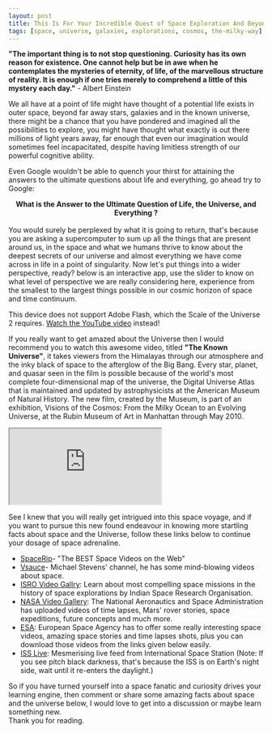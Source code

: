 ```yaml
---
layout: post
title: This Is For Your Incredible Quest of Space Exploration And Beyond
tags: [space, universe, galaxies, explorations, cosmos, the-milky-way]
---
```

__"The important thing is to not stop questioning. Curiosity has its own reason for existence. One cannot help but be in awe when he contemplates the mysteries of eternity, of life, of the marvellous structure of reality. It is enough if one tries merely to comprehend a little of this mystery each day."__ - Albert Einstein

We all have at a point of life might have thought of a potential life exists in outer space, beyond far away stars, galaxies and in the known universe, there might be a chance that you have pondered and imagined all the possibilities to explore, you might have thought what exactly is out there millions of light years away, far enough that even our imagination would sometimes feel incapacitated, despite having limitless strength of our powerful cognitive ability.

Even Google wouldn't be able to quench your thirst for attaining the answers to the ultimate questions about life and everything, go ahead try to Google:<br> __<center>What is the Answer to the Ultimate Question of Life, the Universe, and Everything ?</center>__ <br>You would surely be perplexed by what it is going to return, that's because you are asking a supercomputer to sum up all the things that are present around us, in the space and what we humans thrive to know about the deepest secrets of our universe and almost everything we have come across in life in a point of singularity. Now let's put things into a wider perspective, ready? below is an interactive app, use the slider to know on what level of perspective we are really considering here, experience from the smallest to the largest things possible in our cosmic horizon of space and time continuum.

<object type="application/x-shockwave-flash" data="http://htwins.net/scale2/c.swf?path=http://htwins.net/scale2/scale_2.swf?bordercolor=white" width="768" height="434">
	<param name="movie" value="http://htwins.net/scale2/c.swf?path=http://htwins.net/scale2/scale_2.swf?bordercolor=white" />
	<param name="allowScriptAccess" value="always" />
		This device does not support Adobe Flash, which the Scale of the Universe 2 requires. <a href="http://www.youtube.com/watch?v=uaGEjrADGPA">Watch the YouTube video</a> instead!
</object>

If you really want to get amazed about the Universe then I would recommend you to watch this awesome video, titled __"The Known Universe"__, it takes viewers from the Himalayas through our atmosphere and the inky black of space to the afterglow of the Big Bang. Every star, planet, and quasar seen in the film is possible because of the world's most complete four-dimensional map of the universe, the Digital Universe Atlas that is maintained and updated by astrophysicists at the American Museum of Natural History. The new film, created by the Museum, is part of an exhibition, Visions of the Cosmos: From the Milky Ocean to an Evolving Universe, at the Rubin Museum of Art in Manhattan through May 2010.

<div class="embed-responsive embed-responsive-16by9">
  <iframe class="embed-responsive-item" src="https://www.youtube.com/embed/17jymDn0W6U" allowfullscreen></iframe>
</div>


See I knew that you will really get intrigued into this space voyage, and if you want to pursue this new found endeavour in knowing more startling facts about space and the Universe, follow these links below to continue your dosage of space adrenaline.

* [SpaceRip](https://www.youtube.com/user/SpaceRip)- "The BEST Space Videos on the Web"<br>
* [Vsauce](https://www.youtube.com/user/Vsauce/videos)- Michael Stevens' channel, he has some mind-blowing videos about space.<br>
* [ISRO Video Gallry](http://www.isro.gov.in/video-gallery): Learn about most compelling space missions in the history of space explorations by Indian Space Research Organisation.
* [NASA Video Gallery](https://www.nasa.gov/multimedia/videogallery/index.html): The National Aeronautics and Space Administration has uploaded videos of time lapses, Mars' rover stories, space expeditions, future concepts and much more. <br>
* [ESA](http://www.esa.int/spaceinvideos/Videos): European Space Agency has to offer some really interesting space videos, amazing space stories and time lapses shots, plus you can download those videos from the links given below easily.<br>
* [ISS Live](http://www.ustream.tv/channel/iss-hdev-payload): Mesmerising live feed from International Space Station (Note: If you see pitch black darkness, that's because the ISS is on Earth's night side, wait until it re-enters the daylight.)

So if you have turned yourself into a space fanatic and curiosity drives your learning engine, then comment or share some amazing facts about space and the universe below, I would love to get into a discussion or maybe learn something new.<br>
Thank you for reading.